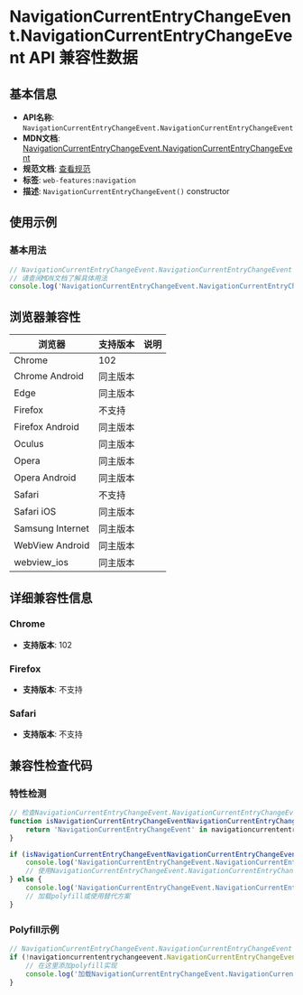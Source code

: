 # NavigationCurrentEntryChangeEvent.NavigationCurrentEntryChangeEvent API 兼容性数据

## 基本信息

- **API名称**: `NavigationCurrentEntryChangeEvent.NavigationCurrentEntryChangeEvent`
- **MDN文档**: [NavigationCurrentEntryChangeEvent.NavigationCurrentEntryChangeEvent](https://developer.mozilla.org/docs/Web/API/NavigationCurrentEntryChangeEvent/NavigationCurrentEntryChangeEvent)
- **规范文档**: [查看规范](https://html.spec.whatwg.org/multipage/nav-history-apis.html#the-navigationcurrententrychangeevent-interface)
- **标签**: `web-features:navigation`
- **描述**: `NavigationCurrentEntryChangeEvent()` constructor

## 使用示例

### 基本用法

```javascript
// NavigationCurrentEntryChangeEvent.NavigationCurrentEntryChangeEvent 使用示例
// 请查阅MDN文档了解具体用法
console.log('NavigationCurrentEntryChangeEvent.NavigationCurrentEntryChangeEvent API');
```

## 浏览器兼容性

| 浏览器 | 支持版本 | 说明 |
|--------|----------|------|
| Chrome | 102 |  |
| Chrome Android | 同主版本 |  |
| Edge | 同主版本 |  |
| Firefox | 不支持 |  |
| Firefox Android | 同主版本 |  |
| Oculus | 同主版本 |  |
| Opera | 同主版本 |  |
| Opera Android | 同主版本 |  |
| Safari | 不支持 |  |
| Safari iOS | 同主版本 |  |
| Samsung Internet | 同主版本 |  |
| WebView Android | 同主版本 |  |
| webview_ios | 同主版本 |  |

## 详细兼容性信息

### Chrome

- **支持版本**: 102

### Firefox

- **支持版本**: 不支持

### Safari

- **支持版本**: 不支持

## 兼容性检查代码

### 特性检测

```javascript
// 检查NavigationCurrentEntryChangeEvent.NavigationCurrentEntryChangeEvent是否支持
function isNavigationCurrentEntryChangeEventNavigationCurrentEntryChangeEventSupported() {
    return 'NavigationCurrentEntryChangeEvent' in navigationcurrententrychangeevent && typeof navigationcurrententrychangeevent.NavigationCurrentEntryChangeEvent === 'function';
}

if (isNavigationCurrentEntryChangeEventNavigationCurrentEntryChangeEventSupported()) {
    console.log('NavigationCurrentEntryChangeEvent.NavigationCurrentEntryChangeEvent 支持');
    // 使用NavigationCurrentEntryChangeEvent.NavigationCurrentEntryChangeEvent
} else {
    console.log('NavigationCurrentEntryChangeEvent.NavigationCurrentEntryChangeEvent 不支持，需要polyfill');
    // 加载polyfill或使用替代方案
}
```

### Polyfill示例

```javascript
// NavigationCurrentEntryChangeEvent.NavigationCurrentEntryChangeEvent polyfill
if (!navigationcurrententrychangeevent.NavigationCurrentEntryChangeEvent) {
    // 在这里添加polyfill实现
    console.log('加载NavigationCurrentEntryChangeEvent.NavigationCurrentEntryChangeEvent polyfill');
}
```

